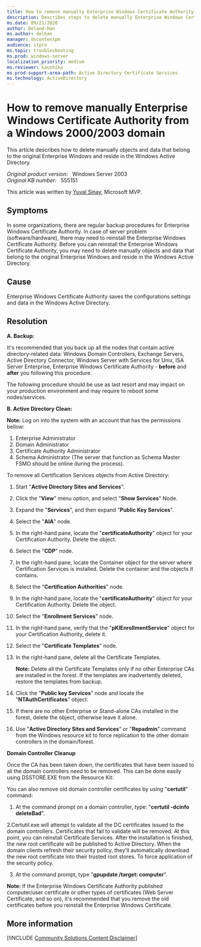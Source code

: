 ```yaml
---
title: How to remove manually Enterprise Windows Certificate Authority from a Windows 2000/2003 domain
description: Describes steps to delete manually Enterprise Windows Certificate Authority from a Windows 2000/2003 domain.
ms.date: 09/21/2020
author: Deland-Han
ms.author: delhan
manager: dscontentpm
audience: itpro
ms.topic: troubleshooting
ms.prod: windows-server
localization_priority: medium
ms.reviewer: kaushika
ms.prod-support-area-path: Active Directory Certificate Services
ms.technology: ActiveDirectory
---
```

# How to remove manually Enterprise Windows Certificate Authority from a Windows 2000/2003 domain

This article describes how to delete manually objects and data that belong to the original Enterprise Windows and reside in the Windows Active Directory.

_Original product version:_ &nbsp; Windows Server 2003  
_Original KB number:_ &nbsp; 555151

This article was written by [Yuval Sinay](https://mvp.microsoft.com/en-us/PublicProfile/7674?fullName=Yuval%20Sinay), Microsoft MVP.

## Symptoms

In some organizations, there are regular backup procedures for Enterprise Windows Certificate Authority. In case of server problem (software/hardware), there may need to reinstall the Enterprise Windows Certificate Authority. Before you can reinstall the Enterprise Windows Certificate Authority, you may need to delete manually objects and data that belong to the original Enterprise Windows and reside in the Windows Active Directory.

## Cause

Enterprise Windows Certificate Authority saves the configurations settings and data in the Windows Active Directory.

## Resolution

**A. Backup:**  

It's recommended that you back up all the nodes that contain active directory-related data: Windows Domain Controllers, Exchange Servers, Active Directory Connector, Windows Server with Services for Unix, ISA Server Enterprise, Enterprise Windows Certificate Authority - **before** and **after** you following this procedure.

The following procedure should be use as last resort and may impact on your production environment and may require to reboot some nodes/services.

**B. Active Directory Clean:**  

**Note:** Log on into the system with an account that has the permissions bellow:

1. Enterprise Administrator
2. Domain Administrator
3. Certificate Authority Administrator
4. Schema Administrator (The server that function as Schema Master FSMO should be online during the process).

To remove all Certification Services objects from Active Directory:

1. Start "**Active Directory Sites and Services**".
2. Click the "**View**" menu option, and select "**Show Services**" Node.
3. Expand the "**Services**", and then expand "**Public Key Services**".
4. Select the "**AIA**" node.
5. In the right-hand pane, locate the "**certificateAuthority**" object for your Certification Authority. Delete the object.
6. Select the "**CDP**" node.
7. In the right-hand pane, locate the Container object for the server where Certification Services is installed. Delete the container and the objects it contains.
8. Select the "**Certification Authorities**" node.
9. In the right-hand pane, locate the "**certificateAuthority**" object for your Certification Authority. Delete the object.
10. Select the "**Enrollment Services**" node.
11. In the right-hand pane, verify that the "**pKIEnrollmentService**" object for your Certification Authority, delete it.
12. Select the "**Certificate Templates**" node.
13. In the right-hand pane, delete all the Certificate Templates.
        
    **Note:** Delete all the Certificate Templates only if no other Enterprise CAs are installed in the forest. If the templates are inadvertently deleted, restore the
    templates from backup.
14. Click the "**Public key Services**" node and locate the "**NTAuthCertificates**" object.
15. If there are no other Enterprise or Stand-alone CAs installed in the forest, delete the object, otherwise leave it alone.
16. Use "**Active Directory Sites and Services**" or "**Repadmin**" command from the Windows resource kit to force replication to the other domain controllers in the domain/forest.

**Domain Controller Cleanup**  

Once the CA has been taken down, the certificates that have been issued to all the domain controllers need to be removed. This can be done easily using DSSTORE.EXE from the Resource Kit:

You can also remove old domain controller certificates by using "**certutil**" command:

1. At the command prompt on a domain controller, type: "**certutil -dcinfo deleteBad**".

2.Certutil.exe will attempt to validate all the DC certificates issued to the domain controllers. Certificates that fail to validate will be removed.
 At this point, you can reinstall Certificate Services. After the installation is finished, the new root certificate will be published to Active Directory. When the domain 
 clients refresh their security policy, they'll automatically download the new root certificate into their trusted root stores.
 To force application of the security policy.

3. At the command prompt, type "**gpupdate /target: computer**".

**Note:** If the Enterprise Windows Certificate Authority published computer/user certificate or other types of certificates (Web Server Certificate, and so on), it's recommended that you remove the old certificates before you reinstall the Enterprise Windows Certificate.

## More information

[!INCLUDE [Community Solutions Content Disclaimer](../../includes/community-solutions-content-disclaimer.md)]
